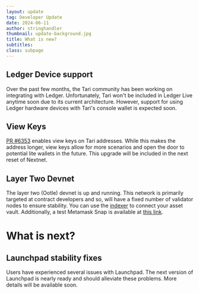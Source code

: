 ```yaml
---
layout: update
tag: Developer Update
date: 2024-06-11
author: stringhandler
thumbnail: update-background.jpg
title: What is new?
subtitles:
class: subpage
---
```


## Ledger Device support

Over the past few months, the Tari community has been working on integrating with Ledger. Unfortunately, Tari won't be included in Ledger Live anytime soon due to its current architecture. However, support for using Ledger hardware devices with Tari's console wallet is expected soon.

## View Keys

[PR #6353](https://github.com/tari-project/tari/pull/6353) enables view keys on Tari addresses. While this makes the address longer, view keys allow for more scenarios and open the door to potential lite wallets in the future. This upgrade will be included in the next reset of Nextnet.

## Layer Two Devnet

The layer two (Ootle) devnet is up and running. This network is primarily targeted at contract developers and so, will have a fixed number of validator nodes to ensure stability. You can use the [indexer](https://indexer-devnet.tari.com) to connect your asset vault. Additionally, a test Metamask Snap is available at [this link](https://splendorous-churros-36e6bf.netlify.app/).

# What is next?

## Launchpad stability fixes

Users have experienced several issues with Launchpad. The next version of Launchpad is nearly ready and should alleviate these problems. More details will be available soon.
